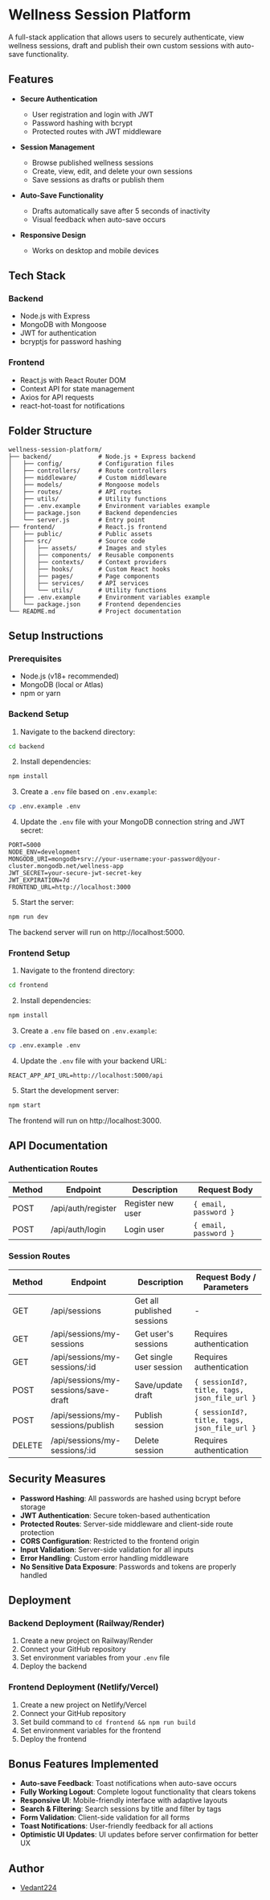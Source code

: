 # Wellness Session Platform

A full-stack application that allows users to securely authenticate, view wellness sessions, draft and publish their own custom sessions with auto-save functionality.

## Features

- **Secure Authentication**
  - User registration and login with JWT
  - Password hashing with bcrypt
  - Protected routes with JWT middleware

- **Session Management**
  - Browse published wellness sessions
  - Create, view, edit, and delete your own sessions
  - Save sessions as drafts or publish them

- **Auto-Save Functionality**
  - Drafts automatically save after 5 seconds of inactivity
  - Visual feedback when auto-save occurs

- **Responsive Design**
  - Works on desktop and mobile devices

## Tech Stack

### Backend
- Node.js with Express
- MongoDB with Mongoose
- JWT for authentication
- bcryptjs for password hashing

### Frontend
- React.js with React Router DOM
- Context API for state management
- Axios for API requests
- react-hot-toast for notifications

## Folder Structure

```
wellness-session-platform/
├── backend/             # Node.js + Express backend
│   ├── config/          # Configuration files
│   ├── controllers/     # Route controllers
│   ├── middleware/      # Custom middleware
│   ├── models/          # Mongoose models
│   ├── routes/          # API routes
│   ├── utils/           # Utility functions
│   ├── .env.example     # Environment variables example
│   ├── package.json     # Backend dependencies
│   └── server.js        # Entry point
├── frontend/            # React.js frontend
│   ├── public/          # Public assets
│   ├── src/             # Source code
│   │   ├── assets/      # Images and styles
│   │   ├── components/  # Reusable components
│   │   ├── contexts/    # Context providers
│   │   ├── hooks/       # Custom React hooks
│   │   ├── pages/       # Page components
│   │   ├── services/    # API services
│   │   └── utils/       # Utility functions
│   ├── .env.example     # Environment variables example
│   └── package.json     # Frontend dependencies
└── README.md            # Project documentation
```

## Setup Instructions

### Prerequisites
- Node.js (v18+ recommended)
- MongoDB (local or Atlas)
- npm or yarn

### Backend Setup

1. Navigate to the backend directory:
```bash
cd backend
```

2. Install dependencies:
```bash
npm install
```

3. Create a `.env` file based on `.env.example`:
```bash
cp .env.example .env
```

4. Update the `.env` file with your MongoDB connection string and JWT secret:
```
PORT=5000
NODE_ENV=development
MONGODB_URI=mongodb+srv://your-username:your-password@your-cluster.mongodb.net/wellness-app
JWT_SECRET=your-secure-jwt-secret-key
JWT_EXPIRATION=7d
FRONTEND_URL=http://localhost:3000
```

5. Start the server:
```bash
npm run dev
```

The backend server will run on http://localhost:5000.

### Frontend Setup

1. Navigate to the frontend directory:
```bash
cd frontend
```

2. Install dependencies:
```bash
npm install
```

3. Create a `.env` file based on `.env.example`:
```bash
cp .env.example .env
```

4. Update the `.env` file with your backend URL:
```
REACT_APP_API_URL=http://localhost:5000/api
```

5. Start the development server:
```bash
npm start
```

The frontend will run on http://localhost:3000.

## API Documentation

### Authentication Routes

| Method | Endpoint     | Description       | Request Body                      |
|--------|--------------|-------------------|-----------------------------------|
| POST   | /api/auth/register | Register new user | `{ email, password }`            |
| POST   | /api/auth/login    | Login user        | `{ email, password }`            |

### Session Routes

| Method | Endpoint                         | Description                | Request Body / Parameters        |
|--------|----------------------------------|----------------------------|----------------------------------|
| GET    | /api/sessions                    | Get all published sessions | -                                |
| GET    | /api/sessions/my-sessions        | Get user's sessions        | Requires authentication          |
| GET    | /api/sessions/my-sessions/:id    | Get single user session    | Requires authentication          |
| POST   | /api/sessions/my-sessions/save-draft | Save/update draft      | `{ sessionId?, title, tags, json_file_url }` |
| POST   | /api/sessions/my-sessions/publish    | Publish session        | `{ sessionId?, title, tags, json_file_url }` |
| DELETE | /api/sessions/my-sessions/:id    | Delete session             | Requires authentication          |

## Security Measures

- **Password Hashing**: All passwords are hashed using bcrypt before storage
- **JWT Authentication**: Secure token-based authentication
- **Protected Routes**: Server-side middleware and client-side route protection
- **CORS Configuration**: Restricted to the frontend origin
- **Input Validation**: Server-side validation for all inputs
- **Error Handling**: Custom error handling middleware
- **No Sensitive Data Exposure**: Passwords and tokens are properly handled

## Deployment

### Backend Deployment (Railway/Render)

1. Create a new project on Railway/Render
2. Connect your GitHub repository
3. Set environment variables from your `.env` file
4. Deploy the backend

### Frontend Deployment (Netlify/Vercel)

1. Create a new project on Netlify/Vercel
2. Connect your GitHub repository
3. Set build command to `cd frontend && npm run build`
4. Set environment variables for the frontend
5. Deploy the frontend

## Bonus Features Implemented

- **Auto-save Feedback**: Toast notifications when auto-save occurs
- **Fully Working Logout**: Complete logout functionality that clears tokens
- **Responsive UI**: Mobile-friendly interface with adaptive layouts
- **Search & Filtering**: Search sessions by title and filter by tags
- **Form Validation**: Client-side validation for all forms
- **Toast Notifications**: User-friendly feedback for all actions
- **Optimistic UI Updates**: UI updates before server confirmation for better UX

## Author

- [Vedant224](https://github.com/Vedant224)

